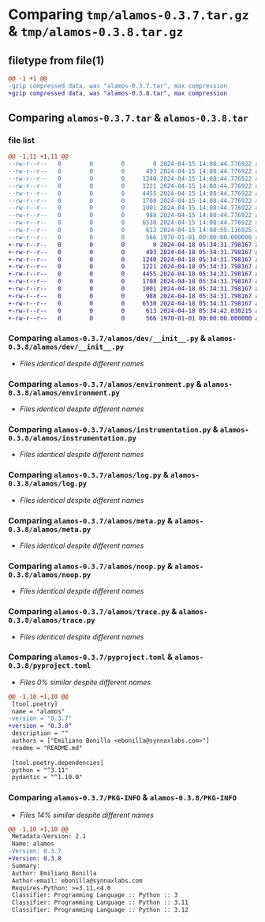 # Comparing `tmp/alamos-0.3.7.tar.gz` & `tmp/alamos-0.3.8.tar.gz`

## filetype from file(1)

```diff
@@ -1 +1 @@
-gzip compressed data, was "alamos-0.3.7.tar", max compression
+gzip compressed data, was "alamos-0.3.8.tar", max compression
```

## Comparing `alamos-0.3.7.tar` & `alamos-0.3.8.tar`

### file list

```diff
@@ -1,11 +1,11 @@
--rw-r--r--   0        0        0        0 2024-04-15 14:08:44.776922 alamos-0.3.7/README.md
--rw-r--r--   0        0        0      493 2024-04-15 14:08:44.776922 alamos-0.3.7/alamos/__init__.py
--rw-r--r--   0        0        0     1240 2024-04-15 14:08:44.776922 alamos-0.3.7/alamos/dev/__init__.py
--rw-r--r--   0        0        0     1221 2024-04-15 14:08:44.776922 alamos-0.3.7/alamos/environment.py
--rw-r--r--   0        0        0     4455 2024-04-15 14:08:44.776922 alamos-0.3.7/alamos/instrumentation.py
--rw-r--r--   0        0        0     1708 2024-04-15 14:08:44.776922 alamos-0.3.7/alamos/log.py
--rw-r--r--   0        0        0     1001 2024-04-15 14:08:44.776922 alamos-0.3.7/alamos/meta.py
--rw-r--r--   0        0        0      988 2024-04-15 14:08:44.776922 alamos-0.3.7/alamos/noop.py
--rw-r--r--   0        0        0     6530 2024-04-15 14:08:44.776922 alamos-0.3.7/alamos/trace.py
--rw-r--r--   0        0        0      613 2024-04-15 14:08:55.116925 alamos-0.3.7/pyproject.toml
--rw-r--r--   0        0        0      566 1970-01-01 00:00:00.000000 alamos-0.3.7/PKG-INFO
+-rw-r--r--   0        0        0        0 2024-04-18 05:34:31.798167 alamos-0.3.8/README.md
+-rw-r--r--   0        0        0      493 2024-04-18 05:34:31.798167 alamos-0.3.8/alamos/__init__.py
+-rw-r--r--   0        0        0     1240 2024-04-18 05:34:31.798167 alamos-0.3.8/alamos/dev/__init__.py
+-rw-r--r--   0        0        0     1221 2024-04-18 05:34:31.798167 alamos-0.3.8/alamos/environment.py
+-rw-r--r--   0        0        0     4455 2024-04-18 05:34:31.798167 alamos-0.3.8/alamos/instrumentation.py
+-rw-r--r--   0        0        0     1708 2024-04-18 05:34:31.798167 alamos-0.3.8/alamos/log.py
+-rw-r--r--   0        0        0     1001 2024-04-18 05:34:31.798167 alamos-0.3.8/alamos/meta.py
+-rw-r--r--   0        0        0      988 2024-04-18 05:34:31.798167 alamos-0.3.8/alamos/noop.py
+-rw-r--r--   0        0        0     6530 2024-04-18 05:34:31.798167 alamos-0.3.8/alamos/trace.py
+-rw-r--r--   0        0        0      613 2024-04-18 05:34:42.030215 alamos-0.3.8/pyproject.toml
+-rw-r--r--   0        0        0      566 1970-01-01 00:00:00.000000 alamos-0.3.8/PKG-INFO
```

### Comparing `alamos-0.3.7/alamos/dev/__init__.py` & `alamos-0.3.8/alamos/dev/__init__.py`

 * *Files identical despite different names*

### Comparing `alamos-0.3.7/alamos/environment.py` & `alamos-0.3.8/alamos/environment.py`

 * *Files identical despite different names*

### Comparing `alamos-0.3.7/alamos/instrumentation.py` & `alamos-0.3.8/alamos/instrumentation.py`

 * *Files identical despite different names*

### Comparing `alamos-0.3.7/alamos/log.py` & `alamos-0.3.8/alamos/log.py`

 * *Files identical despite different names*

### Comparing `alamos-0.3.7/alamos/meta.py` & `alamos-0.3.8/alamos/meta.py`

 * *Files identical despite different names*

### Comparing `alamos-0.3.7/alamos/noop.py` & `alamos-0.3.8/alamos/noop.py`

 * *Files identical despite different names*

### Comparing `alamos-0.3.7/alamos/trace.py` & `alamos-0.3.8/alamos/trace.py`

 * *Files identical despite different names*

### Comparing `alamos-0.3.7/pyproject.toml` & `alamos-0.3.8/pyproject.toml`

 * *Files 0% similar despite different names*

```diff
@@ -1,10 +1,10 @@
 [tool.poetry]
 name = "alamos"
-version = "0.3.7"
+version = "0.3.8"
 description = ""
 authors = ["Emiliano Bonilla <ebonilla@synnaxlabs.com>"]
 readme = "README.md"
 
 [tool.poetry.dependencies]
 python = "^3.11"
 pydantic = "^1.10.0"
```

### Comparing `alamos-0.3.7/PKG-INFO` & `alamos-0.3.8/PKG-INFO`

 * *Files 14% similar despite different names*

```diff
@@ -1,10 +1,10 @@
 Metadata-Version: 2.1
 Name: alamos
-Version: 0.3.7
+Version: 0.3.8
 Summary: 
 Author: Emiliano Bonilla
 Author-email: ebonilla@synnaxlabs.com
 Requires-Python: >=3.11,<4.0
 Classifier: Programming Language :: Python :: 3
 Classifier: Programming Language :: Python :: 3.11
 Classifier: Programming Language :: Python :: 3.12
```

